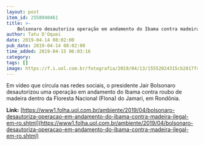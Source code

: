 ```yaml
---
layout: post
item_id: 2558940461
title: >-
    Bolsonaro desautoriza operação em andamento do Ibama contra madeira ilegal em RO
author: Tatu D'Oquei
date: 2019-04-14 08:02:00
pub_date: 2019-04-14 08:02:00
time_added: 2019-04-15 06:03:16
category: 
tags: []
image: https://f.i.uol.com.br/fotografia/2019/04/13/15552024315cb2817fdef88_1555202431_3x2_rt.jpg
---
```


​Em vídeo que circula nas redes sociais, o presidente Jair Bolsonaro desautorizou uma operação em andamento do Ibama contra roubo de madeira dentro da Floresta Nacional (Flona) do Jamari, em Rondônia.

**Link:** [https://www1.folha.uol.com.br/ambiente/2019/04/bolsonaro-desautoriza-operacao-em-andamento-do-ibama-contra-madeira-ilegal-em-ro.shtml](https://www1.folha.uol.com.br/ambiente/2019/04/bolsonaro-desautoriza-operacao-em-andamento-do-ibama-contra-madeira-ilegal-em-ro.shtml)

